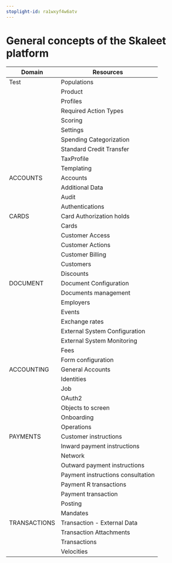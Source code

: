 ```yaml
---
stoplight-id: ra1wxyf4w6atv
---
```


# General concepts of the Skaleet platform

|Domain| Resources                             |
|------|-------------------------------------- |
|Test |Populations                                 |                                     |
| |Product                                     |
| |Profiles                                    |
| |Required Action Types                       |
| |Scoring                                     |
| |Settings                                    |
| |Spending Categorization                     |
| |Standard Credit Transfer                    |
| |TaxProfile                                  |
| |Templating 
|ACCOUNTS| Accounts                            |
|| Additional Data                             |
| |Audit                                       |
| |Authentications                             |
|CARDS|Card Authorization holds                    |
| |Cards                                       |
| |Customer Access                             |
| |Customer Actions                            |
| |Customer Billing                            |
| |Customers                                   |
| |Discounts                                   |
|DOCUMENT |Document Configuration                      |
| |Documents management                        |
| |Employers                                   |
| |Events                                      |
| |Exchange rates                              |
| |External System Configuration               |
| |External System Monitoring                  |
| |Fees                                        |
| |Form configuration                          |
|ACCOUNTING |General Accounts                  |
| |Identities                                  |
| |Job                                         |
| |OAuth2                                      |
| |Objects to screen                           |
| |Onboarding                                  |
| |Operations                                  |
|PAYMENTS |Customer instructions             |
| |Inward payment instructions       |
| |Network                           |
| |Outward payment instructions      |
| |Payment instructions consultation |
| |Payment R transactions            |
| |Payment transaction               |
| |Posting                               |
| |Mandates                                    |
|TRANSACTIONS |Transaction - External Data                 |
| |Transaction Attachments                     |
| |Transactions                                |
| |Velocities                                  |





